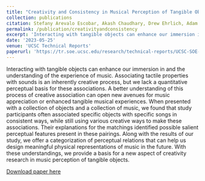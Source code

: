 ```yaml
---
title: "Creativity and Consistency in Musical Perception of Tangible Objects"
collection: publications
citation: Stefany Arevalo Escobar, Akash Chaudhary, Drew Ehrlich, Adam M. Smith
permalink: /publication/creativityandconsistency
excerpt: 'Interacting with tangible objects can enhance our immersion in and the understanding of the experience of music. Associating tactile properties with sounds is an inherently creative process, but we lack a quantitative perceptual basis for these associations. A better understanding of this process of creative association can open new avenues for music appreciation or enhanced tangible musical experiences. When presented with a collection of objects and a collection of music, we found that study participants often associated specific objects with specific songs in consistent ways, while still using various creative ways to make these associations. Their explanations for the matchings identified possible salient perceptual features present in these pairings. Along with the results of our study, we offer a categorization of perceptual relations that can help us design meaningful physical representations of music in the future. With these understandings, we provide a basis for a new aspect of creativity research in music perception of tangible objects.'
date: '2023-05-25'
venue: 'UCSC Technical Reports'
paperurl: 'https://tr.soe.ucsc.edu/research/technical-reports/UCSC-SOE-23-08'
---
```

Interacting with tangible objects can enhance our immersion in and the understanding of the experience of music. Associating tactile properties with sounds is an inherently creative process, but we lack a quantitative perceptual basis for these associations. A better understanding of this process of creative association can open new avenues for music appreciation or enhanced tangible musical experiences. When presented with a collection of objects and a collection of music, we found that study participants often associated specific objects with specific songs in consistent ways, while still using various creative ways to make these associations. Their explanations for the matchings identified possible salient perceptual features present in these pairings. Along with the results of our study, we offer a categorization of perceptual relations that can help us design meaningful physical representations of music in the future. With these understandings, we provide a basis for a new aspect of creativity research in music perception of tangible objects.

[Download paper here](https://tr.soe.ucsc.edu/sites/default/files/technical-reports/UCSC-SOE-23-08.pdf)